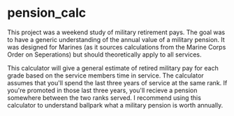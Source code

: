 # pension_calc

This project was a weekend study of military retirement pays.  The goal was to have
a generic understanding of the annual value of a military pension. It was designed 
for Marines (as it sources calculations from the Marine Corps Order on Seperations) 
but should theoretically apply to all services.

This calculator will give a general estimate of retired military pay for each grade 
based on the service members time in service. The calculator assumes that you'll 
spend the last three years of service at the same rank.  If you're promoted in those 
last three years, you'll recieve a pension somewhere between the two ranks served.
I recommend using this calculator to understand ballpark what a military pension is 
worth annually.
